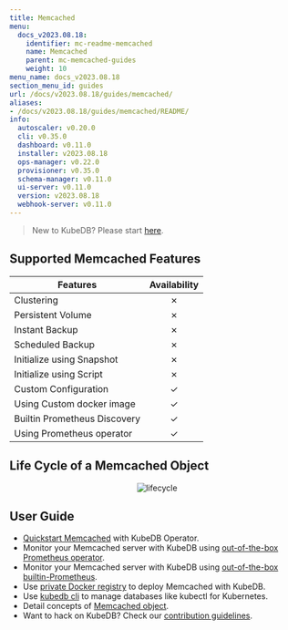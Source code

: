 ```yaml
---
title: Memcached
menu:
  docs_v2023.08.18:
    identifier: mc-readme-memcached
    name: Memcached
    parent: mc-memcached-guides
    weight: 10
menu_name: docs_v2023.08.18
section_menu_id: guides
url: /docs/v2023.08.18/guides/memcached/
aliases:
- /docs/v2023.08.18/guides/memcached/README/
info:
  autoscaler: v0.20.0
  cli: v0.35.0
  dashboard: v0.11.0
  installer: v2023.08.18
  ops-manager: v0.22.0
  provisioner: v0.35.0
  schema-manager: v0.11.0
  ui-server: v0.11.0
  version: v2023.08.18
  webhook-server: v0.11.0
---
```


> New to KubeDB? Please start [here](/docs/v2023.08.18/README).

## Supported Memcached Features

| Features                     | Availability |
| ---------------------------- | :----------: |
| Clustering                   |   &#10007;   |
| Persistent Volume            |   &#10007;   |
| Instant Backup               |   &#10007;   |
| Scheduled Backup             |   &#10007;   |
| Initialize using Snapshot    |   &#10007;   |
| Initialize using Script      |   &#10007;   |
| Custom Configuration         |   &#10003;   |
| Using Custom docker image    |   &#10003;   |
| Builtin Prometheus Discovery |   &#10003;   |
| Using Prometheus operator    |   &#10003;   |

## Life Cycle of a Memcached Object

<p align="center">
  <img alt="lifecycle"  src="/docs/v2023.08.18/images/memcached/memcached-lifecycle.png">
</p>

## User Guide

- [Quickstart Memcached](/docs/v2023.08.18/guides/memcached/quickstart/quickstart) with KubeDB Operator.
- Monitor your Memcached server with KubeDB using [out-of-the-box Prometheus operator](/docs/v2023.08.18/guides/memcached/monitoring/using-prometheus-operator).
- Monitor your Memcached server with KubeDB using [out-of-the-box builtin-Prometheus](/docs/v2023.08.18/guides/memcached/monitoring/using-builtin-prometheus).
- Use [private Docker registry](/docs/v2023.08.18/guides/memcached/private-registry/using-private-registry) to deploy Memcached with KubeDB.
- Use [kubedb cli](/docs/v2023.08.18/guides/memcached/cli/cli) to manage databases like kubectl for Kubernetes.
- Detail concepts of [Memcached object](/docs/v2023.08.18/guides/memcached/concepts/memcached).
- Want to hack on KubeDB? Check our [contribution guidelines](/docs/v2023.08.18/CONTRIBUTING).
